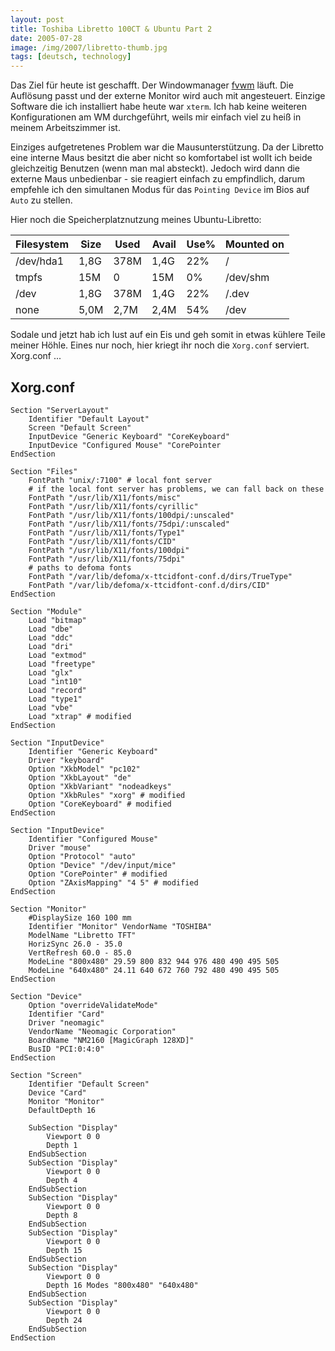 ```yaml
---
layout: post
title: Toshiba Libretto 100CT & Ubuntu Part 2
date: 2005-07-28
image: /img/2007/libretto-thumb.jpg
tags: [deutsch, technology]
---
```


Das Ziel für heute ist geschafft. Der Windowmanager [fvwm](http://www.fvwm.org/) läuft. Die Auflösung passt und der externe Monitor wird auch mit angesteuert. Einzige Software die ich installiert habe heute war `xterm`. Ich hab keine weiteren Konfigurationen am WM durchgeführt, weils mir einfach viel zu heiß in meinem Arbeitszimmer ist.

Einziges aufgetretenes Problem war die Mausunterstützung. Da der Libretto eine interne Maus besitzt die aber nicht so komfortabel ist wollt ich beide gleichzeitig Benutzen (wenn man mal absteckt). Jedoch wird dann die externe Maus unbedienbar - sie reagiert einfach zu empfindlich, darum empfehle ich den simultanen Modus für das `Pointing Device` im Bios auf `Auto` zu stellen.

Hier noch die Speicherplatznutzung meines Ubuntu-Libretto:

Filesystem | Size | Used | Avail | Use% | Mounted on 
-----------|------|------|-------|------|-----------
/dev/hda1 | 1,8G | 378M | 1,4G | 22% | / 
tmpfs | 15M | 0 | 15M | 0% | /dev/shm
/dev | 1,8G | 378M | 1,4G | 22% | /.dev
none | 5,0M | 2,7M | 2,4M | 54% | /dev

Sodale und jetzt hab ich lust auf ein Eis und geh somit in etwas kühlere Teile meiner Höhle. Eines nur noch, hier kriegt ihr noch die `Xorg.conf` serviert. Xorg.conf ... 


## Xorg.conf
```
Section "ServerLayout"
    Identifier "Default Layout"
    Screen "Default Screen"
    InputDevice "Generic Keyboard" "CoreKeyboard"
    InputDevice "Configured Mouse" "CorePointer
EndSection

Section "Files"
    FontPath "unix/:7100" # local font server
    # if the local font server has problems, we can fall back on these
    FontPath "/usr/lib/X11/fonts/misc"
    FontPath "/usr/lib/X11/fonts/cyrillic"
    FontPath "/usr/lib/X11/fonts/100dpi/:unscaled"
    FontPath "/usr/lib/X11/fonts/75dpi/:unscaled"
    FontPath "/usr/lib/X11/fonts/Type1"
    FontPath "/usr/lib/X11/fonts/CID"
    FontPath "/usr/lib/X11/fonts/100dpi" 
    FontPath "/usr/lib/X11/fonts/75dpi" 
    # paths to defoma fonts 
    FontPath "/var/lib/defoma/x-ttcidfont-conf.d/dirs/TrueType" 
    FontPath "/var/lib/defoma/x-ttcidfont-conf.d/dirs/CID" 
EndSection

Section "Module"
    Load "bitmap" 
    Load "dbe" 
    Load "ddc" 
    Load "dri" 
    Load "extmod" 
    Load "freetype" 
    Load "glx" 
    Load "int10" 
    Load "record" 
    Load "type1" 
    Load "vbe" 
    Load "xtrap" # modified
EndSection

Section "InputDevice"
    Identifier "Generic Keyboard" 
    Driver "keyboard" 
    Option "XkbModel" "pc102" 
    Option "XkbLayout" "de" 
    Option "XkbVariant" "nodeadkeys" 
    Option "XkbRules" "xorg" # modified 
    Option "CoreKeyboard" # modified 
EndSection

Section "InputDevice"
    Identifier "Configured Mouse"
    Driver "mouse"
    Option "Protocol" "auto" 
    Option "Device" "/dev/input/mice" 
    Option "CorePointer" # modified 
    Option "ZAxisMapping" "4 5" # modified
EndSection 

Section "Monitor" 
    #DisplaySize 160 100 mm 
    Identifier "Monitor" VendorName "TOSHIBA" 
    ModelName "Libretto TFT"
    HorizSync 26.0 - 35.0 
    VertRefresh 60.0 - 85.0 
    ModeLine "800x480" 29.59 800 832 944 976 480 490 495 505 
    ModeLine "640x480" 24.11 640 672 760 792 480 490 495 505 
EndSection 

Section "Device" 
    Option "overrideValidateMode" 
    Identifier "Card" 
    Driver "neomagic" 
    VendorName "Neomagic Corporation" 
    BoardName "NM2160 [MagicGraph 128XD]" 
    BusID "PCI:0:4:0" 
EndSection

Section "Screen"
    Identifier "Default Screen"
    Device "Card"
    Monitor "Monitor"
    DefaultDepth 16
    
    SubSection "Display"
        Viewport 0 0
        Depth 1
    EndSubSection
    SubSection "Display"
        Viewport 0 0
        Depth 4
    EndSubSection
    SubSection "Display"
        Viewport 0 0
        Depth 8
    EndSubSection
    SubSection "Display"
        Viewport 0 0
        Depth 15
    EndSubSection
    SubSection "Display"
        Viewport 0 0
        Depth 16 Modes "800x480" "640x480"
    EndSubSection
    SubSection "Display"
        Viewport 0 0
        Depth 24
    EndSubSection
EndSection
```